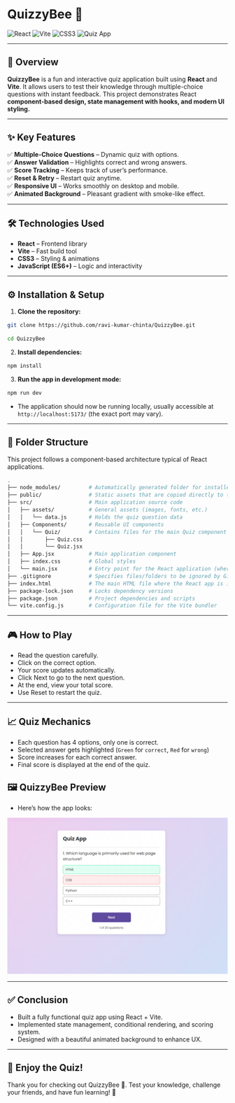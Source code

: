 # QuizzyBee 🐝

![React](https://img.shields.io/badge/React-61DAFB?style=flat&logo=react&logoColor=white&labelColor=20232A)
![Vite](https://img.shields.io/badge/Vite-646CFF?style=flat&logo=vite&logoColor=FFD62E)
![CSS3](https://img.shields.io/badge/CSS3-1572B6?style=flat&logo=css3&logoColor=white)
![Quiz App](https://img.shields.io/badge/Quiz-App-8A2BE2)

---

## 🚀 Overview
**QuizzyBee** is a fun and interactive quiz application built using **React** and **Vite**. It allows users to test their knowledge through multiple-choice questions with instant feedback. This project demonstrates React **component-based design, state management with hooks, and modern UI styling.**

---

## ✨ Key Features
✅ **Multiple-Choice Questions** – Dynamic quiz with options.  
✅ **Answer Validation** – Highlights correct and wrong answers.  
✅ **Score Tracking** – Keeps track of user’s performance.  
✅ **Reset & Retry** – Restart quiz anytime.  
✅ **Responsive UI** – Works smoothly on desktop and mobile.  
✅ **Animated Background** – Pleasant gradient with smoke-like effect.  

---

## 🛠️ Technologies Used
- **React** – Frontend library  
- **Vite** – Fast build tool  
- **CSS3** – Styling & animations  
- **JavaScript (ES6+)** – Logic and interactivity  

---

## ⚙️ Installation & Setup
1. **Clone the repository:**
```bash
git clone https://github.com/ravi-kumar-chinta/QuizzyBee.git
```
```bash
cd QuizzyBee
```
2. **Install dependencies:**
```bash
npm install
```

3. **Run the app in development mode:**
```bash
npm run dev
```
- The application should now be running locally, usually accessible at `http://localhost:5173/` (the exact port may vary).
---

## 📂 Folder Structure

This project follows a component-based architecture typical of React applications.


```bash
.
├── node_modules/         # Automatically generated folder for installed dependencies
├── public/               # Static assets that are copied directly to the build folder
├── src/                  # Main application source code
│   ├── assets/           # General assets (images, fonts, etc.)
│   │   └── data.js       # Holds the quiz question data
│   ├── Components/       # Reusable UI components
│   │   └── Quiz/         # Contains files for the main Quiz component
│   │       ├── Quiz.css
│   │       └── Quiz.jsx
│   ├── App.jsx           # Main application component
│   ├── index.css         # Global styles
│   └── main.jsx          # Entry point for the React application (where the App is mounted)
├── .gitignore            # Specifies files/folders to be ignored by Git
├── index.html            # The main HTML file where the React app is injected
├── package-lock.json     # Locks dependency versions
├── package.json          # Project dependencies and scripts
└── vite.config.js        # Configuration file for the Vite bundler
```
---

## 🎮 How to Play

- Read the question carefully.
- Click on the correct option.
- Your score updates automatically.
- Click Next to go to the next question.
- At the end, view your total score.
- Use Reset to restart the quiz.

---


## 📈 Quiz Mechanics

 - Each question has 4 options, only one is correct. 
 - Selected answer gets highlighted (`Green` for `correct`, `Red` for `wrong`)
 - Score increases for each correct answer.
 - Final score is displayed at the end of the quiz.

## 🖼️ QuizzyBee Preview


- Here’s how the app looks:

![QuizzyBee Screenshot](./screenshot.png)

---


## ✅ Conclusion

- Built a fully functional quiz app using React + Vite.
- Implemented state management, conditional rendering, and scoring system.
- Designed with a beautiful animated background to enhance UX.
---

## 🎉 Enjoy the Quiz!

Thank you for checking out QuizzyBee 🐝.
Test your knowledge, challenge your friends, and have fun learning! 🚀